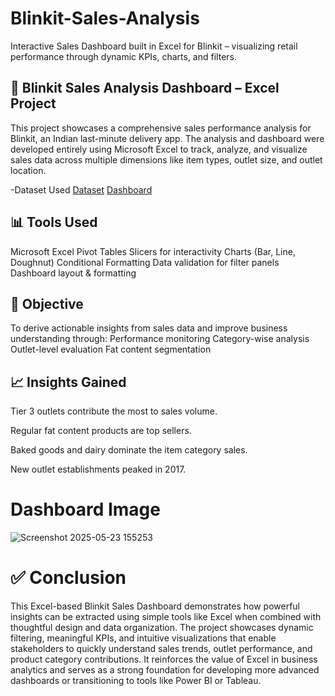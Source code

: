 # Blinkit-Sales-Analysis
Interactive Sales Dashboard built in Excel for Blinkit – visualizing retail performance through dynamic KPIs, charts, and filters.

## 🛒 Blinkit Sales Analysis Dashboard – Excel Project
This project showcases a comprehensive sales performance analysis for Blinkit, an Indian last-minute delivery app. The analysis and dashboard were developed entirely using Microsoft Excel to track, analyze, and visualize sales data across multiple dimensions like item types, outlet size, and outlet location.

-Dataset Used
<a href="https://github.com/Deepakvnaik18/Blinkit-Sales-Analysis/blob/main/BlinkIT_sales.xlsx">Dataset</a>
<a href="https://github.com/Deepakvnaik18/Blinkit-Sales-Analysis/blob/main/Screenshot%202025-05-23%20155253.png">Dashboard</a>

## 📊 Tools Used
Microsoft Excel
Pivot Tables
Slicers for interactivity
Charts (Bar, Line, Doughnut)
Conditional Formatting
Data validation for filter panels
Dashboard layout & formatting

## 🎯 Objective
To derive actionable insights from sales data and improve business understanding through:
Performance monitoring
Category-wise analysis
Outlet-level evaluation
Fat content segmentation

## 📈 Insights Gained
Tier 3 outlets contribute the most to sales volume.

Regular fat content products are top sellers.

Baked goods and dairy dominate the item category sales.

New outlet establishments peaked in 2017.

# Dashboard Image
![Screenshot 2025-05-23 155253](https://github.com/user-attachments/assets/1f8c4dcd-572f-42ae-8916-b3ffea3461d3)

# ✅ Conclusion
This Excel-based Blinkit Sales Dashboard demonstrates how powerful insights can be extracted using simple tools like Excel when combined with thoughtful design and data organization. The project showcases dynamic filtering, meaningful KPIs, and intuitive visualizations that enable stakeholders to quickly understand sales trends, outlet performance, and product category contributions. It reinforces the value of Excel in business analytics and serves as a strong foundation for developing more advanced dashboards or transitioning to tools like Power BI or Tableau.
